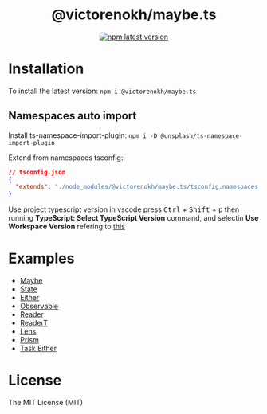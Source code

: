 <div align="center">
    <p align="center">
    <h1>@victorenokh/maybe.ts</h1>
    <a href="https://www.npmjs.com/package/@victorenokh/maybe.ts">
        <img alt="npm latest version" src="https://img.shields.io/npm/v/@victorenokh/maybe.ts/latest.svg">
    </a>
</div>

# Installation
To install the latest version:
`npm i @victorenokh/maybe.ts`

## Namespaces auto import
Install ts-namespace-import-plugin:
`npm i -D @unsplash/ts-namespace-import-plugin`

Extend from namespaces tsconfig:
```json
// tsconfig.json
{
  "extends": "./node_modules/@victorenokh/maybe.ts/tsconfig.namespaces.json"
}
```

Use project typescript version in vscode press <kbd>Ctrl</kbd> + <kbd>Shift</kbd> + <kbd>p</kbd> then running **TypeScript: Select TypeScript Version** command, and selectin **Use Workspace Version** refering to [this](https://github.com/unsplash/ts-namespace-import-plugin/issues/12#issuecomment-1836965622)

# Examples
- [Maybe](https://maybets.duckdns.org/examples/maybe.html)
- [State](https://maybets.duckdns.org/examples/state.html)
- [Either](https://maybets.duckdns.org/examples/either.html)
- [Observable](https://maybets.duckdns.org/examples/observable.html)
- [Reader](https://maybets.duckdns.org/examples/reader.html)
- [ReaderT](https://maybets.duckdns.org/examples/readerT.html)
- [Lens](https://maybets.duckdns.org/examples/lens.html)
- [Prism](https://maybets.duckdns.org/examples/prisms.html)
- [Task Either](https://maybets.duckdns.org/examples/task-either.html)

# License
The MIT License (MIT)
